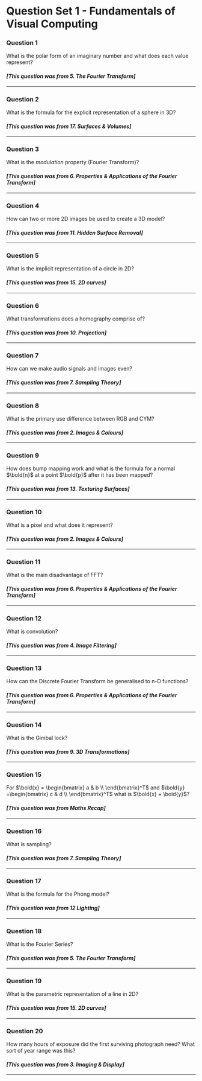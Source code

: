 # Question Set 1 - Fundamentals of Visual Computing
### Question 1
What is the polar form of an imaginary number and what does each value represent?

#### *[This question was from 5. The Fourier Transform]*
<hr>

### Question 2
What is the formula for the explicit representation of a sphere in 3D?

#### *[This question was from 17. Surfaces & Volumes]*
<hr>

### Question 3
What is the *modulation* property (Fourier Transform)?

#### *[This question was from 6. Properties & Applications of the Fourier Transform]*
<hr>

### Question 4
How can two or more 2D images be used to create a 3D model?

#### *[This question was from 11. Hidden Surface Removal]*
<hr>

### Question 5
What is the implicit representation of a circle in 2D?

#### *[This question was from 15. 2D curves]*
<hr>

### Question 6
What transformations does a homography comprise of?

#### *[This question was from 10. Projection]*
<hr>

### Question 7
How can we make audio signals and images even?

#### *[This question was from 7. Sampling Theory]*
<hr>

### Question 8
What is the primary use difference between RGB and CYM?

#### *[This question was from 2. Images & Colours]*
<hr>

### Question 9
How does bump mapping work and what is the formula for a normal $\bold{n}$ at a point $\bold{p}$ after it has been mapped?

#### *[This question was from 13. Texturing Surfaces]*
<hr>

### Question 10
What is a pixel and what does it represent?

#### *[This question was from 2. Images & Colours]*
<hr>

### Question 11
What is the main disadvantage of FFT?

#### *[This question was from 6. Properties & Applications of the Fourier Transform]*
<hr>

### Question 12
What is convolution?

#### *[This question was from 4. Image Filtering]*
<hr>

### Question 13
How can the Discrete Fourier Transform be generalised to n-D functions?

#### *[This question was from 6. Properties & Applications of the Fourier Transform]*
<hr>

### Question 14
What is the Gimbal lock?

#### *[This question was from 9. 3D Transformations]*
<hr>

### Question 15
For $\bold{x} = \begin{bmatrix}
a & b \\
\end{bmatrix}^T$ and $\bold{y} =\begin{bmatrix}
c & d \\
\end{bmatrix}^T$ what is $\bold{x} + \bold{y}$?

#### *[This question was from Maths Recap]*
<hr>

### Question 16
What is sampling?

#### *[This question was from 7. Sampling Theory]*
<hr>

### Question 17
What is the formula for the Phong model?

#### *[This question was from 12 Lighting]*
<hr>

### Question 18
What is the Fourier Series?

#### *[This question was from 5. The Fourier Transform]*
<hr>

### Question 19
What is the parametric representation of a line in 2D?

#### *[This question was from 15. 2D curves]*
<hr>

### Question 20
How many hours of exposure did the first surviving photograph need? What sort of year range was this?

#### *[This question was from 3. Imaging & Display]*
<hr>

